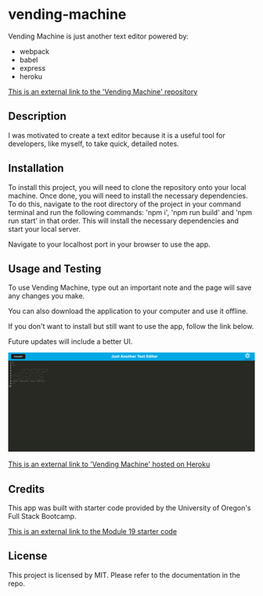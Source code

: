 # vending-machine

Vending Machine is just another text editor powered by:

- webpack
- babel
- express
- heroku

[This is an external link to the 'Vending Machine' repository](https://github.com/rhodemc/vending-machine)

## Description

I was motivated to create a text editor because it is a useful tool for developers, like myself, to take quick, detailed notes.

## Installation

To install this project, you will need to clone the repository onto your local machine. Once done, you will need to install the necessary dependencies. To do this, navigate to the root directory of the project in your command terminal and run the following commands: 'npm i', 'npm run build' and 'npm run start' in that order. This will install the necessary dependencies and start your local server.

Navigate to your localhost port in your browser to use the app.

## Usage and Testing

To use Vending Machine, type out an important note and the page will save any changes you make.

You can also download the application to your computer and use it offline.

If you don't want to install but still want to use the app, follow the link below.

Future updates will include a better UI.

![Vending Machine - Just Another Text Editor](/client/src/images/vending-machine.png)

[This is an external link to 'Vending Machine' hosted on Heroku](https://vendingvending-machinemachine.herokuapp.com/)

## Credits

This app was built with starter code provided by the University of Oregon's Full Stack Bootcamp.

[This is an external link to the Module 19 starter code](https://github.com/coding-boot-camp/cautious-meme)

## License

This project is licensed by MIT. Please refer to the documentation in the repo.
